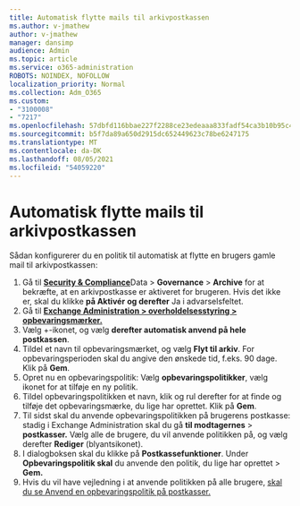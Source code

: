 ```yaml
---
title: Automatisk flytte mails til arkivpostkassen
ms.author: v-jmathew
author: v-jmathew
manager: dansimp
audience: Admin
ms.topic: article
ms.service: o365-administration
ROBOTS: NOINDEX, NOFOLLOW
localization_priority: Normal
ms.collection: Adm_O365
ms.custom:
- "3100008"
- "7217"
ms.openlocfilehash: 57dbfd116bbae227f2288ce23edeaaa833fadf54ca3b10b95c49512758542e32
ms.sourcegitcommit: b5f7da89a650d2915dc652449623c78be6247175
ms.translationtype: MT
ms.contentlocale: da-DK
ms.lasthandoff: 08/05/2021
ms.locfileid: "54059220"
---
```

# <a name="automatically-move-email-messages-to-the-archive-mailbox"></a>Automatisk flytte mails til arkivpostkassen

Sådan konfigurerer du en politik til automatisk at flytte en brugers gamle mail til arkivpostkassen:

1. Gå til [**Security & Compliance**](https://go.microsoft.com/fwlink/p/?linkid=2077143)Data  >  **Governance**  >  **Archive** for at bekræfte, at en arkivpostkasse er aktiveret for brugeren. Hvis det ikke er, skal du klikke **på Aktivér** **og derefter** Ja i advarselsfeltet.
2. Gå til [**Exchange Administration > overholdelsesstyring > opbevaringsmærker.**](https://go.microsoft.com/fwlink/?linkid=2059104)
3. Vælg +-ikonet, og vælg **derefter automatisk anvend på hele postkassen**.
4. Tildel et navn til opbevaringsmærket, og vælg **Flyt til arkiv**. For opbevaringsperioden skal du angive den ønskede tid, f.eks. 90 dage. Klik på **Gem**.
5. Opret nu en opbevaringspolitik: Vælg **opbevaringspolitikker**, vælg ikonet for at tilføje en ny politik.
6. Tildel opbevaringspolitikken et navn, klik og rul derefter for at finde og tilføje det opbevaringsmærke, du lige har oprettet. Klik på **Gem**.
7. Til sidst skal du anvende opbevaringspolitikken på brugerens postkasse: stadig i Exchange Administration skal du gå **til modtagernes**  >  **postkasser.** Vælg alle de brugere, du vil anvende politikken på, og vælg derefter **Rediger** (blyantsikonet).
8. I dialogboksen skal du klikke på **Postkassefunktioner**. Under **Opbevaringspolitik skal** du anvende den politik, du lige har oprettet > **Gem.**
9. Hvis du vil have vejledning i at anvende politikken på alle brugere, [skal du se Anvend en opbevaringspolitik på postkasser.](https://docs.microsoft.com/exchange/security-and-compliance/messaging-records-management/apply-retention-policy)

